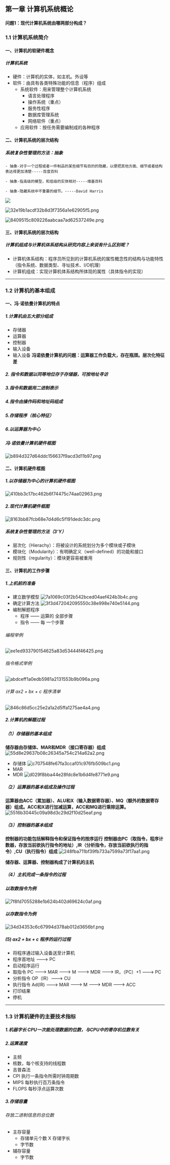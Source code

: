 
## 第一章 计算机系统概论


#### 问题1：现代计算机系统由哪两部分构成？


### 1.1 计算机系统简介
#### 一、计算机的软硬件概念
##### 计算机系统
- 硬件：计算机的实体，如主机。外设等
- 软件：由具有各类特殊功能的信息（程序）组成
   - 系统软件：用来管理整个计算机系统
     - 语言处理程序
     - 操作系统（重点）
     - 服务性程序
     - 数据库管理系统
     - 网络软件（重点）
   - 应用软件：按任务需要编制成的各种程序
#### 二、计算机系统的层次结构
##### 系统复杂性管理的方法：抽象
  
    - 抽象-对于一个过程或者一件制品的某些细节有目的的隐藏，以便把其他方面、细节或者结构表达得更加清楚-----百度百科

    - 抽象-指高级的模型，和低级的实体相对-----维基百科

    - 抽象-隐藏系统中不重要的细节。-----David Harris

![](./images/Image.png)

![32e19b1acdf32b8d3f7356a1e62905f5.png](en-resource://database/752:1)

![8409515c809226aabcaa7ad62537249e.png](en-resource://database/754:1)

#### 三、计算机系统的层次结构
##### 计算机组成与计算机体系结构从研究内容上来说有什么区别呢？
- 计算机体系结构：程序员所见到的计算机系统的属性概念性的结构与功能特性（指令系统、数据类型、寻址技术、I/O机理）
- 计算机组成：实现计算机体系结构所体现的属性（具体指令的实现）
***
### 1.2 计算机的基本组成
#### 一、冯·诺依曼计算机的特点
##### 1.计算机由五大部分组成
- 存储器
- 运算器
- 控制器
- 输入设备
- 输入设备
**冯诺依曼计算机的问题：运算器工作负载大，存在瓶颈。层次化特征差**
##### 2. 指令和数据以同等地位存于存储器，可按地址寻访
##### 3.指令和数据用二进制表示
##### 4.指令由操作码和地址码组成
##### 5.存储程序（核心特征）
##### 6.以运算器为中心

##### 冯·诺依曼计算机硬件框图
![b894d327d64ddc156637f9acd3d11b97.png](en-resource://database/758:1)
#### 二、计算机硬件框图
##### 1.以存储器为中心的计算机硬件框图
![410bb3c17bc462b6f74475c74aa02963.png](en-resource://database/760:1)
##### 2.现代计算机硬件框图
![8163bb87fcb68e7d4d6c5f191dedc3dc.png](en-resource://database/762:1)
##### 系统复杂性管理的方法（3’Y）
- 层次化（Hierachy）：将被设计的系统划分为多个模块或子模块
- 模块化（Modularity）：有明确定义（well-defined）的功能和接口
- 规则性（regularity）：模块更容易被重用

#### 三、计算机的工作步骤
##### 1.上机前的准备
- 建立数学模型 
![7a1069c03f2b542bced04aef424b3b4c.png](en-resource://database/764:1)
- 确定计算方法
![3f3d472042095550c38e998e740e5144.png](en-resource://database/766:1)
- 编制解题程序
    - 程序 —— 运算的 全部步骤
    - 指令 —— 每 一个步骤
###### 编程举例
![ee1ed933790154625a83d53444f46425.png](en-resource://database/768:1)
###### 指令格式举例
![abdceff1a0edb5981a2131553b9b096a.png](en-resource://database/770:1)
###### 计算 ax2 + bx + c 程序清单
![846c86d5cc25e2a1a2d5ffa1275ae4a4.png](en-resource://database/772:1)

##### 2.计算机的解题过程
##### （1）存储器的基本组成
**储存器由存储体、MAR和MDR（接口寄存器）组成**
![55d8e29637b08c26345a754c214a62a2.png](en-resource://database/774:1)
- 存储体
![c707548fe67fa3ccaf01c976fb509bc1.png](en-resource://database/776:1)
- MAR
- MDR
![d029f8bba44e28fdc8e1b6d4fe8771e9.png](en-resource://database/778:1)
##### （2）运算器的基本组成及操作过程
**运算器由ACC（累加器）、ALU和X（输入数据寄存器）、MQ（额外的数据寄存器）组成。ACC和X进行加减运算，ACC和MQ进行乘除运算。**
![5516b30445c09a98d3c29d2f10d25eaf.png](en-resource://database/780:1)
##### （3）控制器的基本组成
**控制器的功能包括解释指令和保证指令的按序运行**
**控制器由PC（取指令，程序计数器，存放当前欲执行指令的地址）,IR（分析指令，存放当前欲执行的指令）,CU（执行指令）组成**
![248fba711bf39fb733a7599a73f17aa1.png](en-resource://database/782:1)

**储存器、运算器、控制器构成了计算机的主机**
##### （4）主机完成一条指令的过程
##### 以取数指令为例
![7f8fd7055288e1b624b402d69624c0af.png](en-resource://database/784:1)
##### 以存数指令为例
![34d34353c6c67994d378ab012d3656bf.png](en-resource://database/786:1)
##### (5) ax2 + bx + c 程序的运行过程
- 将程序通过输入设备送至计算机
- 程序首地址 ---> PC
- 启动程序运行
- 取指令 PC ---> MAR ---> M ---> MDR ---> IR，（PC）+1 ---> PC
- 分析指令 OP（IR）---> CU
- 执行指令 Ad(IR) ---> MAR ---> M ---> MDR ---> ACC
- 打印结果
- 停机
***
### 1.3 计算机硬件的主要技术指标
##### 1.机器字长 CPU一次能处理数据的位数，与CPU中的寄存机位数有关
##### 2.运算速度
- 主频
- 核数，每个核支持的线程数
- 吉普森法
- CPI 执行一条指令所需时钟周期数
- MIPS 每秒执行百万条指令
- FLOPS 每秒浮点运算次数
##### 3.存储容量
###### 存放二进制信息的总位数
- 主存容量
    - 存储单元个数 X 存储字长
    - 字节数
- 辅存容量
    - 字节数
